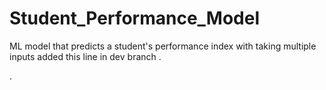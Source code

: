 # Student_Performance_Model
ML model that predicts a student's performance index with taking multiple inputs
added this line in dev branch
.

.
